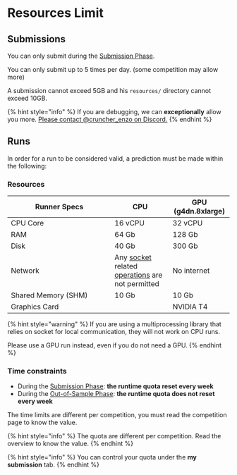 # Resources Limit

## Submissions

You can only submit during the [Submission Phase](../other/glossary.md#submission-phase).

You can only submit up to 5 times per day. (some competition may allow more)

A submission cannot exceed 5GB and his `resources/` directory cannot exceed 10GB.

{% hint style="info" %}
If you are debugging, we can **exceptionally** allow you more. [Please contact @cruncher\_enzo on Discord.](https://discord.com/invite/veAtzsYn3M)
{% endhint %}

## Runs

In order for a run to be considered valid, a prediction must be made within the following:

### **Resources**

<table><thead><tr><th width="219">Runner Specs</th><th>CPU</th><th>GPU (g4dn.8xlarge)</th></tr></thead><tbody><tr><td>CPU Core</td><td>16 vCPU</td><td>32 vCPU</td></tr><tr><td>RAM</td><td>64 Gb</td><td>128 Gb</td></tr><tr><td>Disk</td><td>40 Gb</td><td>300 Gb</td></tr><tr><td>Network</td><td>Any <a href="https://en.wikipedia.org/wiki/Network_socket">socket</a> related <a href="https://man7.org/linux/man-pages/man2/socketcall.2.html">operations</a> are not permitted</td><td>No internet</td></tr><tr><td>Shared Memory (SHM)</td><td>10 Gb</td><td>10 Gb</td></tr><tr><td>Graphics Card</td><td></td><td>NVIDIA T4</td></tr></tbody></table>

{% hint style="warning" %}
If you are using a multiprocessing library that relies on socket for local communication, they will not work on CPU runs.

Please use a GPU run instead, even if you do not need a GPU.
{% endhint %}

### Time constraints

* During the [Submission Phase](../other/glossary.md#submission-phase): **the runtime quota reset every week**
* During the [Out-of-Sample Phase](../other/glossary.md#out-of-sample-phase): **the runtime quota does not reset every week**

The time limits are different per competition, you must read the competition page to know the value.

{% hint style="info" %}
The quota are different per competition. Read the overview to know the value.
{% endhint %}

{% hint style="info" %}
You can control your quota under the **my submission** tab.
{% endhint %}
